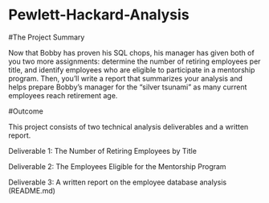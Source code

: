 # Pewlett-Hackard-Analysis

#The Project Summary

Now that Bobby has proven his SQL chops, his manager has given both of you two more assignments: determine the number of retiring employees per title, and identify employees who are eligible to participate in a mentorship program. Then, you’ll write a report that summarizes your analysis and helps prepare Bobby’s manager for the “silver tsunami” as many current employees reach retirement age.

#Outcome

This project consists of two technical analysis deliverables and a written report.

Deliverable 1: The Number of Retiring Employees by Title

Deliverable 2: The Employees Eligible for the Mentorship Program

Deliverable 3: A written report on the employee database analysis (README.md)
